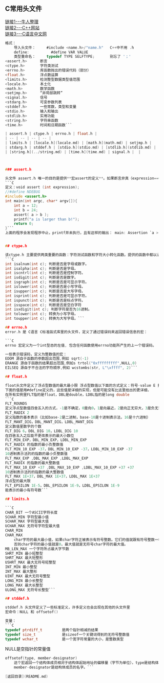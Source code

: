 
## C常用头文件
[链接1---牛人整理](http://ganquan.info/standard-c/)<br>
[链接2---C++网站](http://www.cplusplus.com/reference/clibrary/)<br>
[链接3---C语言中文网](http://c.biancheng.net/cpp/u/hs1/)

```C
格式：
    导入头文件：     #include <name.h>/"name.h"   C++中不用 .h
    define:          #define VAR VALUE
    类型重命名：     typedef TYPE SELFTYPE;       别忘了 '；'
<assert.h>      断言
<ctype.h>       字符类测试
<errno.h>       库函数抛出的错误代码（部分）
<float.h>       浮点数运算
<limits.h>      检测整型数据类型值范围
<locale.h>      本土化
<math.h>        数学函数
<setjmp.h>      “非局部跳转”
<signal.h>      信号
<stdarg.h>      可变参数列表
<stddef.h>      一些常数，类型和变量
<stdio.h>       输入和输出
<stdlib.h>      实用功能
<string.h>      字符串函数
<time.h>        时间和日期函数```

| assert.h | ctype.h | errno.h | float.h |
| -- | -- | -- | -- |
| limits.h | [locale.h](locale.md) | [math.h](math.md) | setjmp.h |
| stdarg.h | stddef.h | [stdio.h](stdio.md) | [stdlib.h](stdlib.md) |
| [string.h](../string.md) | [time.h](time.md) | signal.h |  |



### assert.h

头文件 assert.h 唯一的目的是提供**宏assert的定义**。如果断言非真（expression==0），则程序会在标准错误流输出提示信息，并使程序异常中止调用abort() 。
```C
定义：void assert (int expression);
//#define NDEBUG
#include <assert.h>	
int main(int argc, char* argv[]){
	int a = 12;
	int b = 24;
	assert( a > b );
	printf("a is larger than b!");
	return 0;
}```
上面的程序会发现程序中止，printf并未执行，且有这样的输出： main: Assertion `a > b' failed. 原因就是因为a其实小于b，导致断言失败，assert 输出错误信息，并调用abort()中止了程序执行。


## ctype.h

该ctype.h 主要提供两类重要的函数：字符测试函数和字符大小转化函数。提供的函数中都以int类型为参数，并返回一个int类型的值。实参类型应该隐式转换或者显示转换为int类型。
```C
int isalnum(int c); 判断是否是字母或数字。
int isalpha(int c); 判断是否是字母。
int iscntrl(int c); 判断是否是控制字符。
int isdigit(int c); 判断是否是数字。
int isgraph(int c); 判断是否是可显示字符。
int islower(int c); 判断是否是小写字母。
int isupper(int c); 判断是否是大写字母。
int isprint(int c); 判断是否是可显示字符。
int ispunct(int c); 判断是否是标点字符。
int isspace(int c); 判断是否是空白字符
int isxdigit(int c); 判断字符是否为16进制。
int tolower(int c); 转换为小写字母。
int toupper(int c); 转换为大写字母。```

## errno.h
error.h 是 C语言 C标准函式库里的头文件，定义了通过错误码来返回错误信息的宏：

```C
errno 宏定义为一个int型态的左值, 包含任何函数使用errno功能所产生的上一个错误码。

一些表示错误码，定义为整数值的宏：
EDOM 源自于函数的参数超出范围,例如 sqrt(-1)
ERANGE 源自于函数的结果超出范围,例如s trtol("0xfffffffff",NULL,0)
EILSEQ 源自于不合​​法的字符顺序,例如 wcstombs(str, L"\xffff", 2)```

## float.h

float头文件定义了浮点型数值的最大最小限 浮点型数值以下面的方式定义：符号-value E 指数 符号是正负，value是数字的值 
下面的值是用#define定义的，这些值是详细的实现，但是可能没有比这里给出的更详细，
在所有实例里FLT指的是float，DBL是double，LDBL指的是long double
```C
FLT_ROUNDS
定义浮点型数值四舍五入的方式，-1是不确定，0是向0，1是向最近，2是向正无穷大，3是负无穷大
FLT_RADIX 2
定义指数的基本表示（比如base-2是二进制，base-10是十进制表示法，16是十六进制）
FLT_MANT_DIG，DBL_MANT_DIG，LDBL_MANT_DIG
定义数值里数字的个数
FLT_DIG 6，DBL_DIG 10，LDBL_DIG 10
在四舍五入之后能不更改表示的最大小数位
FLT_MIN_EXP，DBL_MIN_EXP，LDBL_MIN_EXP
FLT_RADIX 的指数的最小负整数值
FLT_MIN_10_EXP -37，DBL_MIN_10_EXP -37，LDBL_MIN_10_EXP -37
10进制表示法的的指数的最小负整数值
FLT_MAX_EXP ,DBL_MAX_EXP ,LDBL_MAX_EXP
FLT_RADIX 的指数的最大整数值
FLT_MAX_10_EXP +37 ,DBL_MAX_10_EXP ,LDBL_MAX_10_EXP +37 +37
10进制表示法的的指数的最大整数值
FLT_MAX 1E+37，DBL_MAX 1E+37，LDBL_MAX 1E+37
浮点型的最大限
FLT_EPSILON 1E-5，DBL_EPSILON 1E-9，LDBL_EPSILON 1E-9
能表示的最小有符号数```

## limits.h

```C
CHAR_BIT 一个ASCII字符长度
SCHAR_MIN 字符型最小值
SCHAR_MAX 字符型最大值
UCHAR_MAX 无符号字符型最大值
CHAR_MIN
CHAR_MAX 
    char字符的最大最小值，如果char字符正被表示有符号整数。它们的值就跟有符号整数一样。 
    否则char字符的最小值就是0，最大值就是无符号char字符的最大值。
MB_LEN_MAX 一个字符所占最大字节数
SHRT_MIN 最小短整型
SHRT_MAX 最大短整形
USHRT_MAX 最大无符号短整型
INT_MIN 最小整型
INT_MAX 最大整形
UINT_MAX 最大无符号整型
LONG_MIN 最小长整型
LONG_MAX 最大长整型
ULONG_MAX 无符号长整型```

## stddef.h

stddef.h 头文件定义了一些标准定义，许多定义也会出现在其他的头文件里
宏命令：NULL 和 offsetof() 

变量：
```C
typedef ptrdiff_t         是两个指针相减的结果
typedef size_t            是sizeof一个关键词得到的无符号整数值
typedef wchar_t           是一个宽字符常量的大小，是整数类型
```
NULL是空指针的常量值

```C
offsetof(type, member-designator)
    这个宏返回一个结构体成员相对于结构体起始地址的偏移量（字节为单位），type是结构体的名字，
    member-designator是结构体成员的名字。```
    
[返回目录](README.md)